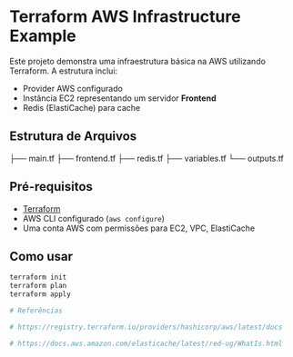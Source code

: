 # Terraform AWS Infrastructure Example

Este projeto demonstra uma infraestrutura básica na AWS utilizando Terraform. A estrutura inclui:

- Provider AWS configurado
- Instância EC2 representando um servidor **Frontend**
- Redis (ElastiCache) para cache

## Estrutura de Arquivos

├── main.tf ├── frontend.tf ├── redis.tf ├── variables.tf └── outputs.tf

## Pré-requisitos

- [Terraform](https://www.terraform.io/downloads.html)
- AWS CLI configurado (`aws configure`)
- Uma conta AWS com permissões para EC2, VPC, ElastiCache

## Como usar

```bash
terraform init
terraform plan
terraform apply

# Referências

# https://registry.terraform.io/providers/hashicorp/aws/latest/docs

# https://docs.aws.amazon.com/elasticache/latest/red-ug/WhatIs.html
